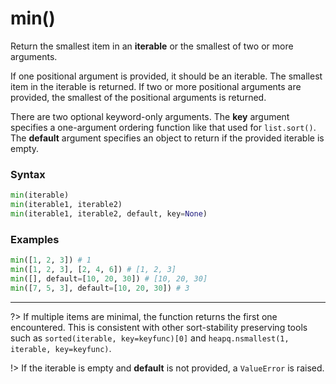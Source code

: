 # min()

Return the smallest item in an **iterable** or the smallest of two or more arguments.

If one positional argument is provided, it should be an iterable. The smallest item in the iterable is returned. If two or more positional arguments are provided, the smallest of the positional arguments is returned.

There are two optional keyword-only arguments. The **key** argument specifies a one-argument ordering function like that used for `list.sort()`. The **default** argument specifies an object to return if the provided iterable is empty.

### Syntax

```python
min(iterable)
min(iterable1, iterable2)
min(iterable1, iterable2, default, key=None)
```

### Examples
```python
min([1, 2, 3]) # 1
min([1, 2, 3], [2, 4, 6]) # [1, 2, 3]
min([], default=[10, 20, 30]) # [10, 20, 30]
min([7, 5, 3], default=[10, 20, 30]) # 3
```

---

?> If multiple items are minimal, the function returns the first one encountered. This is consistent with other sort-stability preserving tools such as `sorted(iterable, key=keyfunc)[0]` and `heapq.nsmallest(1, iterable, key=keyfunc)`.

!> If the iterable is empty and **default** is not provided, a `ValueError` is raised.